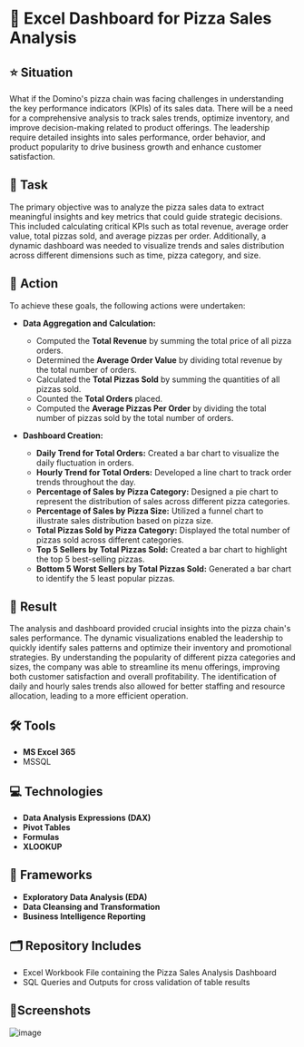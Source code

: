 # 🍕 Excel Dashboard for Pizza Sales Analysis

## ⭐ Situation
What if the Domino's pizza chain was facing challenges in understanding the key performance indicators (KPIs) of its sales data. There will be a need for a comprehensive analysis to track sales trends, optimize inventory, and improve decision-making related to product offerings. The leadership require detailed insights into sales performance, order behavior, and product popularity to drive business growth and enhance customer satisfaction.

## 🎯 Task
The primary objective was to analyze the pizza sales data to extract meaningful insights and key metrics that could guide strategic decisions. This included calculating critical KPIs such as total revenue, average order value, total pizzas sold, and average pizzas per order. Additionally, a dynamic dashboard was needed to visualize trends and sales distribution across different dimensions such as time, pizza category, and size.

## 🔧 Action
To achieve these goals, the following actions were undertaken:

- **Data Aggregation and Calculation:**
  - Computed the **Total Revenue** by summing the total price of all pizza orders.
  - Determined the **Average Order Value** by dividing total revenue by the total number of orders.
  - Calculated the **Total Pizzas Sold** by summing the quantities of all pizzas sold.
  - Counted the **Total Orders** placed.
  - Computed the **Average Pizzas Per Order** by dividing the total number of pizzas sold by the total number of orders.

- **Dashboard Creation:**
  - **Daily Trend for Total Orders:** Created a bar chart to visualize the daily fluctuation in orders.
  - **Hourly Trend for Total Orders:** Developed a line chart to track order trends throughout the day.
  - **Percentage of Sales by Pizza Category:** Designed a pie chart to represent the distribution of sales across different pizza categories.
  - **Percentage of Sales by Pizza Size:** Utilized a funnel chart to illustrate sales distribution based on pizza size.
  - **Total Pizzas Sold by Pizza Category:** Displayed the total number of pizzas sold across different categories.
  - **Top 5 Sellers by Total Pizzas Sold:** Created a bar chart to highlight the top 5 best-selling pizzas.
  - **Bottom 5 Worst Sellers by Total Pizzas Sold:** Generated a bar chart to identify the 5 least popular pizzas.

## 🎉 Result
The analysis and dashboard provided crucial insights into the pizza chain's sales performance. The dynamic visualizations enabled the leadership to quickly identify sales patterns and optimize their inventory and promotional strategies. By understanding the popularity of different pizza categories and sizes, the company was able to streamline its menu offerings, improving both customer satisfaction and overall profitability. The identification of daily and hourly sales trends also allowed for better staffing and resource allocation, leading to a more efficient operation.

## 🛠️ Tools
- **MS Excel 365**
- MSSQL

## 💻 Technologies
- **Data Analysis Expressions (DAX)**
- **Pivot Tables**
- **Formulas**
- **XLOOKUP**

## 🧰 Frameworks
- **Exploratory Data Analysis (EDA)**
- **Data Cleansing and Transformation**
- **Business Intelligence Reporting**

## 🗂️ Repository Includes
- Excel Workbook File containing the Pizza Sales Analysis Dashboard
- SQL Queries and Outputs for cross validation of table results

## 📸Screenshots
![image](Screenshots/SS1.jpg)

